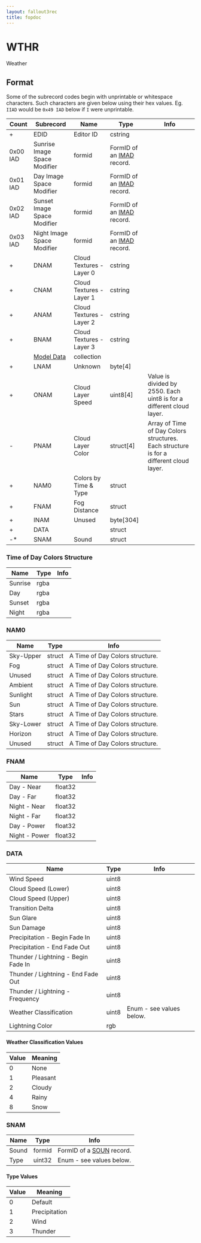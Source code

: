 ```yaml
---
layout: fallout3rec
title: fopdoc
---
```

WTHR
====

Weather

## Format

Some of the subrecord codes begin with unprintable or whitespace characters. Such characters are given below using their hex values. Eg. `IIAD` would be `0x49 IAD` below if `I` were unprintable.

Count | Subrecord | Name | Type | Info
------|-------|------|------|-----
+ | EDID | Editor ID | cstring |
 | 0x00 IAD | Sunrise Image Space Modifier | formid | FormID of an [IMAD](IMAD.md) record.
 | 0x01 IAD | Day Image Space Modifier | formid | FormID of an [IMAD](IMAD.md) record.
 | 0x02 IAD | Sunset Image Space Modifier | formid | FormID of an [IMAD](IMAD.md) record.
 | 0x03 IAD | Night Image Space Modifier | formid | FormID of an [IMAD](IMAD.md) record.
+ | DNAM | Cloud Textures - Layer 0 | cstring |
+ | CNAM | Cloud Textures - Layer 1 | cstring |
+ | ANAM | Cloud Textures - Layer 2 | cstring |
+ | BNAM | Cloud Textures - Layer 3 | cstring |
 | | [Model Data](Subrecords/Model.md) | collection |
+ | LNAM | Unknown | byte[4] |
+ | ONAM | Cloud Layer Speed | uint8[4] | Value is divided by 2550. Each uint8 is for a different cloud layer.
- | PNAM | Cloud Layer Color | struct[4] | Array of Time of Day Colors structures. Each structure is for a different cloud layer.
+ | NAM0 | Colors by Time & Type | struct |
+ | FNAM | Fog Distance | struct |
+ | INAM | Unused | byte[304] |
+ | DATA | | struct |
-* | SNAM | Sound | struct |

### Time of Day Colors Structure

Name | Type | Info
-----|------|-----
Sunrise | rgba |
Day | rgba |
Sunset | rgba |
Night | rgba |

### NAM0

Name | Type | Info
-----|------|-----
Sky-Upper | struct | A Time of Day Colors structure.
Fog | struct | A Time of Day Colors structure.
Unused | struct | A Time of Day Colors structure.
Ambient | struct | A Time of Day Colors structure.
Sunlight | struct | A Time of Day Colors structure.
Sun | struct | A Time of Day Colors structure.
Stars | struct | A Time of Day Colors structure.
Sky-Lower | struct | A Time of Day Colors structure.
Horizon | struct | A Time of Day Colors structure.
Unused | struct | A Time of Day Colors structure.

### FNAM

Name | Type | Info
-----|------|-----
Day - Near | float32 |
Day - Far | float32 |
Night - Near | float32 |
Night - Far | float32 |
Day - Power | float32 |
Night - Power | float32 |

### DATA

Name | Type | Info
-----|------|-----
Wind Speed | uint8 |
Cloud Speed (Lower) | uint8 |
Cloud Speed (Upper) | uint8 |
Transition Delta | uint8 |
Sun Glare | uint8 |
Sun Damage | uint8 |
Precipitation - Begin Fade In | uint8 |
Precipitation - End Fade Out | uint8 |
Thunder / Lightning - Begin Fade In | uint8 |
Thunder / Lightning - End Fade Out | uint8 |
Thunder / Lightning - Frequency | uint8 |
Weather Classification | uint8 | Enum - see values below.
Lightning Color | rgb |

#### Weather Classification Values

Value | Meaning
------|--------
0 | None
1 | Pleasant
2 | Cloudy
4 | Rainy
8 | Snow

### SNAM

Name | Type | Info
-----|------|-----
Sound | formid | FormID of a [SOUN](SOUN.md) record.
Type | uint32 | Enum - see values below.

#### Type Values

Value | Meaning
------|--------
0 | Default
1 | Precipitation
2 | Wind
3 | Thunder
